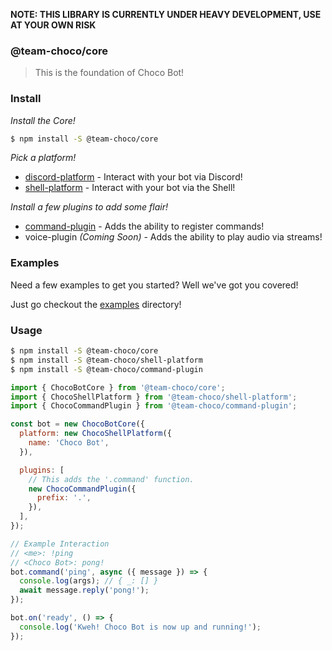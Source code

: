 **NOTE: THIS LIBRARY IS CURRENTLY UNDER HEAVY DEVELOPMENT, USE AT YOUR OWN RISK**

### @team-choco/core

> This is the foundation of Choco Bot!

### Install

_Install the Core!_

```sh
$ npm install -S @team-choco/core
```

_Pick a platform!_

- [discord-platform](/packages/discord-platform) - Interact with your bot via Discord!
- [shell-platform](/packages/shell-platform) - Interact with your bot via the Shell!

_Install a few plugins to add some flair!_

- [command-plugin](/packages/command-plugin) - Adds the ability to register commands!
- voice-plugin _(Coming Soon)_ - Adds the ability to play audio via streams!

### Examples

Need a few examples to get you started? Well we've got you covered! 

Just go checkout the [examples](/examples) directory!

### Usage

```sh
$ npm install -S @team-choco/core
$ npm install -S @team-choco/shell-platform
$ npm install -S @team-choco/command-plugin
```

```js
import { ChocoBotCore } from '@team-choco/core';
import { ChocoShellPlatform } from '@team-choco/shell-platform';
import { ChocoCommandPlugin } from '@team-choco/command-plugin';

const bot = new ChocoBotCore({
  platform: new ChocoShellPlatform({
    name: 'Choco Bot',
  }),

  plugins: [
    // This adds the '.command' function.
    new ChocoCommandPlugin({
      prefix: '.',
    }),
  ],
});

// Example Interaction
// <me>: !ping
// <Choco Bot>: pong!
bot.command('ping', async ({ message }) => {
  console.log(args); // { _: [] }
  await message.reply('pong!');
});

bot.on('ready', () => {
  console.log('Kweh! Choco Bot is now up and running!');
});
```
